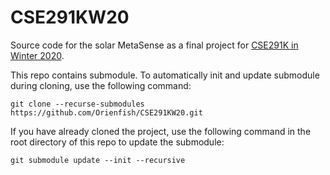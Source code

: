 # CSE291KW20
Source code for the solar MetaSense as a final project for [CSE291K in Winter 2020](https://patpannuto.com/classes/2020/winter/cse291/).

This repo contains submodule. To automatically init and update submodule during cloning, use the following command:

```shell
git clone --recurse-submodules https://github.com/Orienfish/CSE291KW20.git
```

If you have already cloned the project, use the following command in the root directory of this repo to update the submodule:

```shell
git submodule update --init --recursive
```


